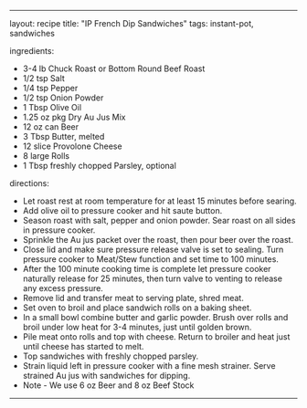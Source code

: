 ---

layout: recipe
title: "IP French Dip Sandwiches"
tags: instant-pot, sandwiches

ingredients:
- 3-4 lb Chuck Roast or Bottom Round Beef Roast
- 1/2 tsp Salt
- 1/4 tsp Pepper
- 1/2 tsp Onion Powder
- 1 Tbsp Olive Oil
- 1.25 oz pkg Dry Au Jus Mix
- 12 oz can Beer
- 3 Tbsp Butter, melted
- 12 slice Provolone Cheese
- 8 large Rolls
- 1 Tbsp freshly chopped Parsley, optional

directions:
- Let roast rest at room temperature for at least 15 minutes before searing.
- Add olive oil to pressure cooker and hit saute button. 
- Season roast with salt, pepper and onion powder. Sear roast on all sides in pressure cooker. 
- Sprinkle the Au jus packet over the roast, then pour beer over the roast. 
- Close lid and make sure pressure release valve is set to sealing. Turn pressure cooker to Meat/Stew function and set time to 100 minutes. 
- After the 100 minute cooking time is complete let pressure cooker naturally release for 25 minutes, then turn valve to venting to release any excess pressure. 
- Remove lid and transfer meat to serving plate, shred meat. 
- Set oven to broil and place sandwich rolls on a baking sheet. 
- In a small bowl combine butter and garlic powder. Brush over rolls and broil under low heat for 3-4 minutes, just until golden brown. 
- Pile meat onto rolls and top with cheese. Return to broiler and heat just until cheese has started to melt.
- Top sandwiches with freshly chopped parsley.
- Strain liquid left in pressure cooker with a fine mesh strainer. Serve strained Au jus with sandwiches for dipping.
- Note - We use 6 oz Beer and 8 oz Beef Stock

---